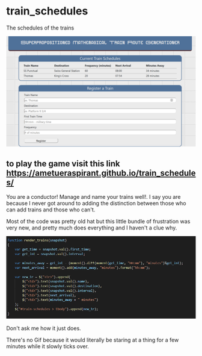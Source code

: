 # train_schedules
The schedules of the trains

![image1](assets/images/readme1.png)

## to play the game visit this link https://ametueraspirant.github.io/train_schedules/

You are a conductor! Manage and name your trains well!. I say you are because I never got around to adding the distinction between those who can add trains and those who can't.

Most of the code was pretty old hat but this little bundle of frustration was very new, and pretty much does everything and I haven't a clue why.

![image2](assets/images/readme2.png)

Don't ask me how it just does.

There's no Gif because it would literally be staring at a thing for a few minutes while it slowly ticks over.
